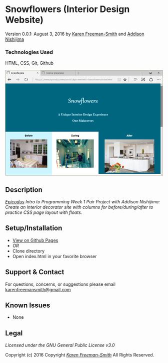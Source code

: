 # Snowflowers (Interior Design Website)
Version 0.0.1: August 3, 2016
by [Karen Freeman-Smith](https://karenfreemansmith.github.io) and [Addison Nishijima](https://github.com/AddisonNishijima)

### Technologies Used
HTML, CSS, Git, Github

![screenshot of project running](screenshot.png)

## Description
*[Epicodus](http://epicodus.com) Intro to Programming Week 1 Pair Project with Addison Nishijima: Create an interior decorator site with columns for before/during/after to practice CSS page layout with floats.*

## Setup/Installation
* [View on Github Pages](https://karenfreemansmith.github.io/Epic-IntroWk1-Snowflowers)
* _OR_
* Clone directory
* Open index.html in your favorite browser

## Support & Contact
For questions, concerns, or suggestions please email karenfreemansmith@gmail.com

## Known Issues
* None

## Legal
*Licensed under the GNU General Public License v3.0*

Copyright (c) 2016 Copyright _[Karen Freeman-Smith](https://karenfreemansmith.github.io)_ All Rights Reserved.

